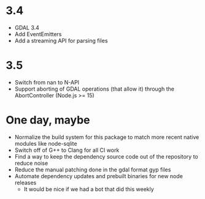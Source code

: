 
# 3.4
- GDAL 3.4
- Add EventEmitters
- Add a streaming API for parsing files

# 3.5
- Switch from nan to N-API
- Support aborting of GDAL operations (that allow it) through the AbortController (Node.js >= 15)

# One day, maybe

  - Normalize the build system for this package to match more recent native modules like node-sqlite
- Switch off of G++ to Clang for all CI work
- Find a way to keep the dependency source code out of the repository to reduce noise
- Reduce the manual patching done in the gdal format gyp files
- Automate dependency updates and prebuilt binaries for new node releases
  - It would be nice if we had a bot that did this weekly
